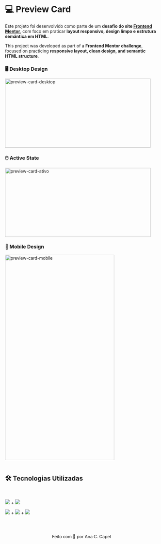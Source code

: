 # 💻 Preview Card

Este projeto foi desenvolvido como parte de um **desafio do site [Frontend Mentor](https://www.frontendmentor.io/profile/AnaCCapel)**, com foco em praticar **layout responsivo, design limpo e estrutura semântica em HTML**. 

This project was developed as part of a **Frontend Mentor challenge**, focused on practicing **responsive layout, clean design, and semantic HTML structure**.

### 🖥️ Desktop Design

<img width="480" height="228" alt="preview-card-desktop" src="https://github.com/user-attachments/assets/ef32942d-3c4e-4bb9-951f-ee50f62524ce" />

<br>

### 🖱️ Active State

<img width="480" height="228" alt="preview-card-ativo" src="https://github.com/user-attachments/assets/ca55006f-3c80-42aa-85e2-ea145d7530aa" />

<br>

### 📱 Mobile Design  

<img width="360" height="678" alt="preview-card-mobile" src="https://github.com/user-attachments/assets/ee8eb7d0-8d4a-4041-a2b3-e35a1c2745d9" />

<br>
<br>

## 🛠️ Tecnologias Utilizadas 

<br>

<img src="https://img.shields.io/badge/Git-FF0060?style=for-the-badge&logo=Git&logoColor=white" /> + <img src="https://img.shields.io/badge/GitHub-B4FF?style=for-the-badge&logo=GitHub&logoColor=white" /> 

<img src="https://img.shields.io/badge/HTML5-E44D26?style=for-the-badge&logo=html5&logoColor=white" /> + <img src="https://img.shields.io/badge/CSS3-264DE4?style=for-the-badge&logo=CSS&logoColor=white" /> + <img src="https://img.shields.io/badge/Flexbox-AA77FF?style=for-the-badge&logo=flexbox&logoColor=white"/>

<br>
<br>

<p align="center">Feito com 💜 por  Ana C. Capel</p>
